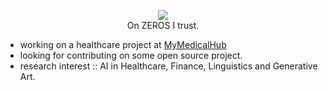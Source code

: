 <p align="center">
	<img src="https://github-readme-stats.vercel.app/api/?username=fuad021&show_icons=true&title_color=ddd&icon_color=ddd&text_color=9f9f9f&bg_color=151515"></img><br>
  On ZEROS I trust.
</p>

- working on a healthcare project at [MyMedicalHub](https://mymedicalhub.com/)
- looking for contributing on some open source project.
- research interest :: AI in Healthcare, Finance, Linguistics and Generative Art.
